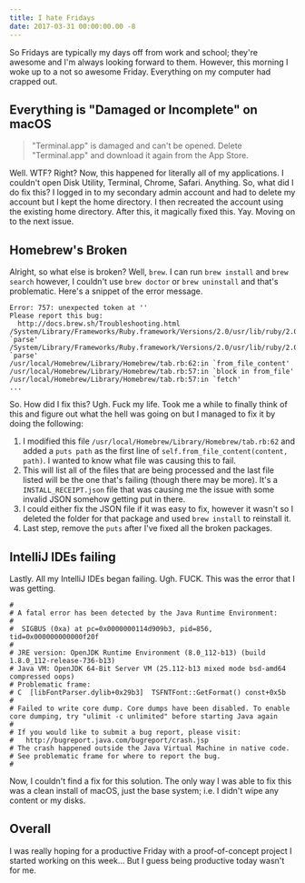 ```yaml
---
title: I hate Fridays
date: 2017-03-31 00:00:00.00 -8
---
```


So Fridays are typically my days off from work and school; they're awesome and I'm always looking forward to them. However, this morning I woke up to a not so awesome Friday. Everything on my computer had crapped out.

## Everything is "Damaged or Incomplete" on macOS

> "Terminal.app" is damaged and can't be opened. Delete "Terminal.app" and download it again from the App Store.

Well. WTF? Right? Now, this happened for literally all of my applications. I couldn't open Disk Utility, Terminal, Chrome, Safari. Anything. So, what did I do fix this? I logged in to my secondary admin account and had to delete my account but I kept the home directory. I then recreated the account using the existing home directory. After this, it magically fixed this. Yay. Moving on to the next issue.

## Homebrew's Broken

Alright, so what else is broken? Well, `brew`. I can run `brew install` and `brew search` however, I couldn't use `brew doctor` or `brew uninstall` and that's problematic. Here's a snippet of the error message.

```
Error: 757: unexpected token at ''
Please report this bug:
  http://docs.brew.sh/Troubleshooting.html
/System/Library/Frameworks/Ruby.framework/Versions/2.0/usr/lib/ruby/2.0.0/json/common.rb:155:in `parse'
/System/Library/Frameworks/Ruby.framework/Versions/2.0/usr/lib/ruby/2.0.0/json/common.rb:155:in `parse'
/usr/local/Homebrew/Library/Homebrew/tab.rb:62:in `from_file_content'
/usr/local/Homebrew/Library/Homebrew/tab.rb:57:in `block in from_file'
/usr/local/Homebrew/Library/Homebrew/tab.rb:57:in `fetch'
...
```

So. How did I fix this? Ugh. Fuck my life. Took me a while to finally think of this and figure out what the hell was going on but I managed to fix it by doing the following:

1. I modified this file `/usr/local/Homebrew/Library/Homebrew/tab.rb:62` and added a `puts path` as the first line of `self.from_file_content(content, path)`. I wanted to know what file was causing this to fail.
1. This will list all of the files that are being processed and the last file listed will be the one that's failing (though there may be more). It's a `INSTALL_RECEIPT.json` file that was causing me the issue with some invalid JSON somehow getting put in there.
1. I could either fix the JSON file if it was easy to fix, however it wasn't so I deleted the folder for that package and used `brew install` to reinstall it.
1. Last step, remove the `puts` after I've fixed all the broken packages.

## IntelliJ IDEs failing

Lastly. All my IntelliJ IDEs began failing. Ugh. FUCK. This was the error that I was getting.

```
#
# A fatal error has been detected by the Java Runtime Environment:
#
#  SIGBUS (0xa) at pc=0x0000000114d909b3, pid=856, tid=0x000000000000f20f
#
# JRE version: OpenJDK Runtime Environment (8.0_112-b13) (build 1.8.0_112-release-736-b13)
# Java VM: OpenJDK 64-Bit Server VM (25.112-b13 mixed mode bsd-amd64 compressed oops)
# Problematic frame:
# C  [libFontParser.dylib+0x29b3]  TSFNTFont::GetFormat() const+0x5b
#
# Failed to write core dump. Core dumps have been disabled. To enable core dumping, try "ulimit -c unlimited" before starting Java again
#
# If you would like to submit a bug report, please visit:
#   http://bugreport.java.com/bugreport/crash.jsp
# The crash happened outside the Java Virtual Machine in native code.
# See problematic frame for where to report the bug.
#
```

Now, I couldn't find a fix for this solution. The only way I was able to fix this was a clean install of macOS, just the base system; i.e. I didn't wipe any content or my disks.

## Overall

I was really hoping for a productive Friday with a proof-of-concept project I started working on this week... But I guess being productive today wasn't for me.
